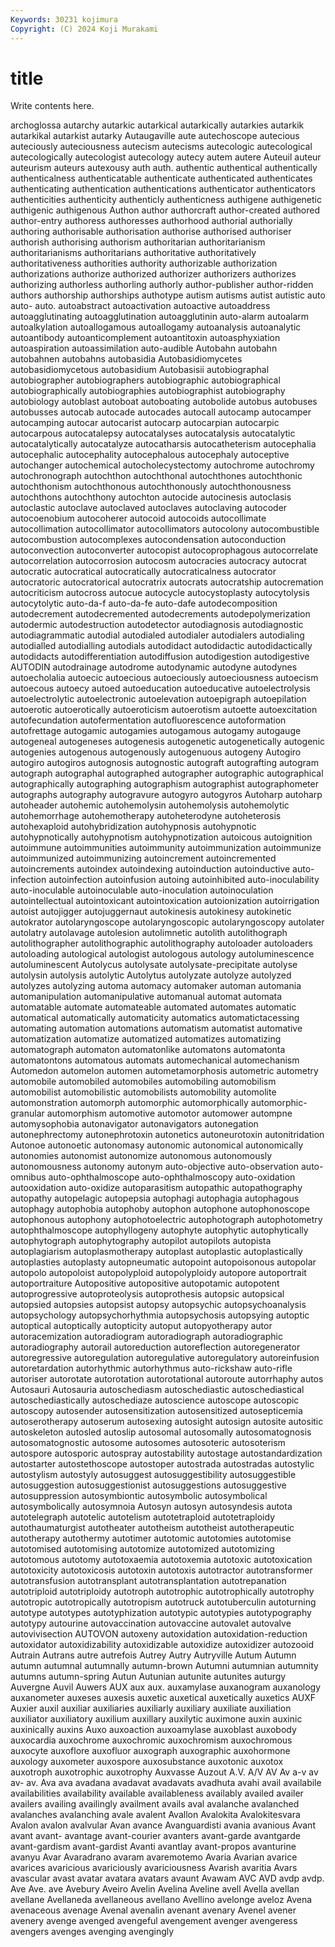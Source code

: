 ```yaml
---
Keywords: 30231 kojimura
Copyright: (C) 2024 Koji Murakami
---
```


# title

Write contents here.



archoglossa
autarchy autarkic autarkical autarkically autarkies autarkik autarkikal autarkist autarky Autaugaville
aute autechoscope autecious auteciously auteciousness autecism autecisms autecologic autecological autecologically
autecologist autecology autecy autem autere Auteuil auteur auteurism auteurs autexousy
auth auth. authentic authentical authentically authenticalness authenticatable authenticate authenticated authenticates
authenticating authentication authentications authenticator authenticators authenticities authenticity authenticly authenticness authigene
authigenetic authigenic authigenous Authon author authorcraft author-created authored author-entry authoress
authoresses authorhood authorial authorially authoring authorisable authorisation authorise authorised authoriser
authorish authorising authorism authoritarian authoritarianism authoritarianisms authoritarians authoritative authoritatively authoritativeness
authorities authority authorizable authorization authorizations authorize authorized authorizer authorizers authorizes
authorizing authorless authorling authorly author-publisher author-ridden authors authorship authorships authotype
autism autisms autist autistic auto auto- auto. autoabstract autoactivation autoactive
autoaddress autoagglutinating autoagglutination autoagglutinin auto-alarm autoalarm autoalkylation autoallogamous autoallogamy autoanalysis
autoanalytic autoantibody autoanticomplement autoantitoxin autoasphyxiation autoaspiration autoassimilation auto-audible Autobahn autobahn
autobahnen autobahns autobasidia Autobasidiomycetes autobasidiomycetous autobasidium Autobasisii autobiographal autobiographer autobiographers
autobiographic autobiographical autobiographically autobiographies autobiographist autobiography autobiology autoblast autoboat autoboating
autobolide autobus autobuses autobusses autocab autocade autocades autocall autocamp autocamper
autocamping autocar autocarist autocarp autocarpian autocarpic autocarpous autocatalepsy autocatalyses autocatalysis
autocatalytic autocatalytically autocatalyze autocatharsis autocatheterism autocephalia autocephalic autocephality autocephalous autocephaly
autoceptive autochanger autochemical autocholecystectomy autochrome autochromy autochronograph autochthon autochthonal autochthones
autochthonic autochthonism autochthonous autochthonously autochthonousness autochthons autochthony autochton autocide autocinesis
autoclasis autoclastic autoclave autoclaved autoclaves autoclaving autocoder autocoenobium autocoherer autocoid
autocoids autocollimate autocollimation autocollimator autocollimators autocolony autocombustible autocombustion autocomplexes autocondensation
autoconduction autoconvection autoconverter autocopist autocoprophagous autocorrelate autocorrelation autocorrosion autocosm autocracies
autocracy autocrat autocratic autocratical autocratically autocraticalness autocrator autocratoric autocratorical autocratrix
autocrats autocratship autocremation autocriticism autocross autocue autocycle autocystoplasty autocytolysis autocytolytic
auto-da-f auto-da-fe auto-dafe autodecomposition autodecrement autodecremented autodecrements autodepolymerization autodermic autodestruction
autodetector autodiagnosis autodiagnostic autodiagrammatic autodial autodialed autodialer autodialers autodialing autodialled
autodialling autodials autodidact autodidactic autodidactically autodidacts autodifferentiation autodiffusion autodigestion autodigestive
AUTODIN autodrainage autodrome autodynamic autodyne autodynes autoecholalia autoecic autoecious autoeciously
autoeciousness autoecism autoecous autoecy autoed autoeducation autoeducative autoelectrolysis autoelectrolytic autoelectronic
autoelevation autoepigraph autoepilation autoerotic autoerotically autoeroticism autoerotism autoette autoexcitation autofecundation
autofermentation autofluorescence autoformation autofrettage autogamic autogamies autogamous autogamy autogauge autogeneal
autogeneses autogenesis autogenetic autogenetically autogenic autogenies autogenous autogenously autogenuous autogeny
Autogiro autogiro autogiros autognosis autognostic autograft autografting autogram autograph autographal
autographed autographer autographic autographical autographically autographing autographism autographist autographometer autographs
autography autogravure autogyro autogyros Autoharp autoharp autoheader autohemic autohemolysin autohemolysis
autohemolytic autohemorrhage autohemotherapy autoheterodyne autoheterosis autohexaploid autohybridization autohypnosis autohypnotic autohypnotically
autohypnotism autohypnotization autoicous autoignition autoimmune autoimmunities autoimmunity autoimmunization autoimmunize autoimmunized
autoimmunizing autoincrement autoincremented autoincrements autoindex autoindexing autoinduction autoinductive auto-infection autoinfection
autoinfusion autoing autoinhibited auto-inoculability auto-inoculable autoinoculable auto-inoculation autoinoculation autointellectual autointoxicant
autointoxication autoionization autoirrigation autoist autojigger autojuggernaut autokinesis autokinesy autokinetic autokrator
autolaryngoscope autolaryngoscopic autolaryngoscopy autolater autolatry autolavage autolesion autolimnetic autolith autolithograph
autolithographer autolithographic autolithography autoloader autoloaders autoloading autological autologist autologous autology
autoluminescence autoluminescent Autolycus autolysate autolysate-precipitate autolyse autolysin autolysis autolytic Autolytus
autolyzate autolyze autolyzed autolyzes autolyzing automa automacy automaker automan automania
automanipulation automanipulative automanual automat automata automatable automate automateable automated automates
automatic automatical automatically automaticity automatics automatictacessing automating automation automations automatism
automatist automative automatization automatize automatized automatizes automatizing automatograph automaton automatonlike
automatons automatonta automatontons automatous automats automechanical automechanism Automedon automelon automen
autometamorphosis autometric autometry automobile automobiled automobiles automobiling automobilism automobilist automobilistic
automobilists automobility automolite automonstration automorph automorphic automorphically automorphic-granular automorphism automotive
automotor automower autompne automysophobia autonavigator autonavigators autonegation autonephrectomy autonephrotoxin autonetics
autoneurotoxin autonitridation Autonoe autonoetic autonomasy autonomic autonomical autonomically autonomies autonomist
autonomize autonomous autonomously autonomousness autonomy autonym auto-objective auto-observation auto-omnibus auto-ophthalmoscope
auto-ophthalmoscopy auto-oxidation autooxidation auto-oxidize autoparasitism autopathic autopathography autopathy autopelagic autopepsia
autophagi autophagia autophagous autophagy autophobia autophoby autophon autophone autophonoscope autophonous
autophony autophotoelectric autophotograph autophotometry autophthalmoscope autophyllogeny autophyte autophytic autophytically autophytograph
autophytography autopilot autopilots autopista autoplagiarism autoplasmotherapy autoplast autoplastic autoplastically autoplasties
autoplasty autopneumatic autopoint autopoisonous autopolar autopolo autopoloist autopolyploid autopolyploidy autopore
autoportrait autoportraiture Autopositive autopositive autopotamic autopotent autoprogressive autoproteolysis autoprothesis autopsic
autopsical autopsied autopsies autopsist autopsy autopsychic autopsychoanalysis autopsychology autopsychorhythmia autopsychosis
autopsying autoptic autoptical autoptically autopticity autoput autopyotherapy autor autoracemization autoradiogram
autoradiograph autoradiographic autoradiography autorail autoreduction autoreflection autoregenerator autoregressive autoregulation autoregulative
autoregulatory autoreinfusion autoretardation autorhythmic autorhythmus auto-rickshaw auto-rifle autoriser autorotate autorotation
autorotational autoroute autorrhaphy autos Autosauri Autosauria autoschediasm autoschediastic autoschediastical autoschediastically
autoschediaze autoscience autoscope autoscopic autoscopy autosender autosensitization autosensitized autosepticemia autoserotherapy
autoserum autosexing autosight autosign autosite autositic autoskeleton autosled autoslip autosomal
autosomally autosomatognosis autosomatognostic autosome autosomes autosoteric autosoterism autospore autosporic autospray
autostability autostage autostandardization autostarter autostethoscope autostoper autostrada autostradas autostylic autostylism
autostyly autosuggest autosuggestibility autosuggestible autosuggestion autosuggestionist autosuggestions autosuggestive autosuppression autosymbiontic
autosymbolic autosymbolical autosymbolically autosymnoia Autosyn autosyn autosyndesis autota autotelegraph autotelic
autotelism autotetraploid autotetraploidy autothaumaturgist autotheater autotheism autotheist autotherapeutic autotherapy autothermy
autotimer autotomic autotomies autotomise autotomised autotomising autotomize autotomized autotomizing autotomous
autotomy autotoxaemia autotoxemia autotoxic autotoxication autotoxicity autotoxicosis autotoxin autotoxis autotractor
autotransformer autotransfusion autotransplant autotransplantation autotrepanation autotriploid autotriploidy autotroph autotrophic autotrophically
autotrophy autotropic autotropically autotropism autotruck autotuberculin autoturning autotype autotypes autotyphization
autotypic autotypies autotypography autotypy autourine autovaccination autovaccine autovalet autovalve autovivisection
AUTOVON autoxeny autoxidation autoxidation-reduction autoxidator autoxidizability autoxidizable autoxidize autoxidizer autozooid
Autrain Autrans autre autrefois Autrey Autry Autryville Autum Autumn autumn
autumnal autumnally autumn-brown Autumni autumnian autumnity autumns autumn-spring Autun Autunian
autunite autunites auturgy Auvergne Auvil Auwers AUX aux aux. auxamylase
auxanogram auxanology auxanometer auxeses auxesis auxetic auxetical auxetically auxetics AUXF
Auxier auxil auxiliar auxiliaries auxiliarly auxiliary auxiliate auxiliation auxiliator auxiliatory
auxilium auxillary auxilytic auximone auxin auxinic auxinically auxins Auxo auxoaction
auxoamylase auxoblast auxobody auxocardia auxochrome auxochromic auxochromism auxochromous auxocyte auxoflore
auxofluor auxograph auxographic auxohormone auxology auxometer auxospore auxosubstance auxotonic auxotox
auxotroph auxotrophic auxotrophy Auxvasse Auzout A.V. A/V AV Av a-v
av av- av. Ava ava avadana avadavat avadavats avadhuta avahi
avail availabile availabilities availability available availableness availably availed availer availers
availing availingly availment avails aval avalanche avalanched avalanches avalanching avale
avalent Avallon Avalokita Avalokitesvara Avalon avalon avalvular Avan avance Avanguardisti
avania avanious Avant avant avant- avantage avant-courier avanters avant-garde avantgarde
avant-gardism avant-gardist Avanti avantlay avant-propos avanturine avanyu Avar Avaradrano avaram
avaremotemo Avaria Avarian avarice avarices avaricious avariciously avariciousness Avarish avaritia
Avars avascular avast avatar avatara avatars avaunt Avawam AVC AVD
avdp avdp. Ave Ave. ave Avebury Aveiro Avelin Avelina Aveline
avell Avella avellan avellane Avellaneda avellaneous avellano Avellino avelonge aveloz
Avena avenaceous avenage Avenal avenalin avenant avenary Avenel avener avenery
avenge avenged avengeful avengement avenger avengeress avengers avenges avenging avengingly
